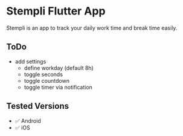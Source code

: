 # Stempli Flutter App

Stempli is an app to track your daily work time and break time easily.

## ToDo

- add settings
    - define workday (default 8h)
    - toggle seconds
    - toggle countdown
    - toggle timer via notification

## Tested Versions

- ✅ Android
- ✅ iOS